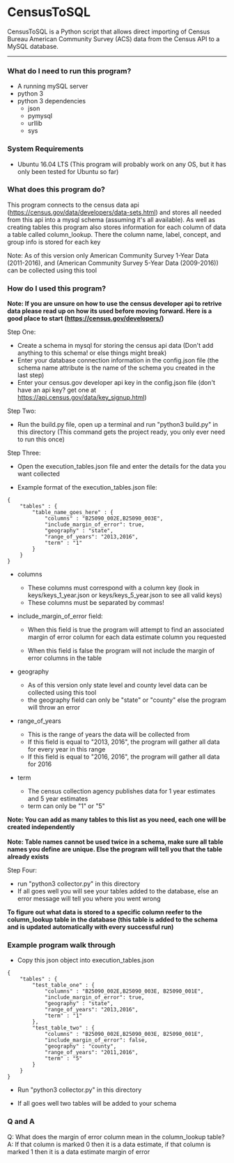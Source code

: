 # CensusToSQL
CensusToSQL is a Python script that allows direct importing of Census Bureau American Community Survey (ACS) data from the Census API to a MySQL database.

<hr>

### What do I need to run this program?
- A running mySQL server
- python 3
- python 3 dependencies
	* json
	* pymysql
	* urllib
	* sys

### System Requirements
- Ubuntu 16.04 LTS
(This program will probably work on any OS, but it has only been tested for Ubuntu so far)


### What does this program do?

This program connects to the census data api (https://census.gov/data/developers/data-sets.html)
and stores all needed from this api into a mysql schema (assuming it's all available). As well as creating tables this program also stores information for each column of data a table called column_lookup. There the column name, label, concept, and group info is stored for each key

Note: As of this version only American Community Survey 1-Year Data (2011-2016), and (American Community Survey 5-Year Data (2009-2016)) can be collected using this tool


### How do I used this program?

<b>Note: If you are unsure on how to use the census developer api to retrive data please read up on how its used before moving forward. Here is a good place to start (https://census.gov/developers/)</b>

Step One:
- Create a schema in mysql for storing the census api data (Don't add anything to this schema! or else things might break)
- Enter your database connection information in the config.json file (the schema name attribute is the name of the schema you created in the last step)
- Enter your census.gov developer api key in the config.json file (don't have an api key? get one at https://api.census.gov/data/key_signup.html)

Step Two:
- Run the build.py file, open up a terminal and run "python3 build.py" in this directory
(This command gets the project ready, you only ever need to run this once)

Step Three:
- Open the execution_tables.json file and enter the details for the data you want collected

- Example format of the execution_tables.json file:

```
{
	"tables" : {
		"table_name_goes_here" : {
			"columns" : "B25090_002E,B25090_003E",
			"include_margin_of_error": true,
			"geography" : "state",
			"range_of_years": "2013,2016",
			"term" : "1"
		}
	}
}
```
- columns
	- These columns must correspond with a column key (look in keys/keys_1_year.json or keys/keys_5_year.json to see all valid keys)
	- These columns must be separated by commas!

- include_margin_of_error field:
	- When this field is true the program will attempt to find an associated margin of error column for each data estimate column you requested

	- When this field is false the program will not include the margin of error columns in the table

- geography
	- As of this version only state level and county level data can be collected using this tool
	- the geography field can only be "state" or "county" else the program will throw an error

- range_of_years
	- This is the range of years the data will be collected from
	- If this field is equal to "2013, 2016", the program will gather all data for every year in this range
	- If this field is equal to "2016, 2016", the program will gather all data for 2016

- term
	- The census collection agency publishes data for 1 year estimates and 5 year estimates
	- term can only be "1" or "5"

<b>Note: You can add as many tables to this list as you need, each one will be created independently</b> <br><br>
<b>Note: Table names cannot be used twice in a schema, make sure all table names you define are unique. Else the program will tell you that the table already exists</b>

Step Four:
- run "python3 collector.py" in this directory
- If all goes well you will see your tables added to the database, else an error message will tell you where you went wrong

<b> To figure out what data is stored to a specific column reefer to the column_lookup table in the database (this table is added to the schema and is updated automatically with every successful run)</b>

### Example program walk through

- Copy this json object into execution_tables.json

```
{
	"tables" : {
		"test_table_one" : {
			"columns" : "B25090_002E,B25090_003E, B25090_001E",
			"include_margin_of_error": true,
			"geography" : "state",
			"range_of_years": "2013,2016",
			"term" : "1"
		},
		"test_table_two" : {
			"columns" : "B25090_002E,B25090_003E, B25090_001E",
			"include_margin_of_error": false,
			"geography" : "county",
			"range_of_years": "2011,2016",
			"term" : "5"
		}
	}
}
```


- Run "python3 collector.py" in this directory

- If all goes well two tables will be added to your schema

### Q and A

Q: What does the margin of error column mean in the column_lookup table?<br>
A: If that column is marked 0 then it is a data estimate, if that column is marked 1 then it is a data estimate margin of error


